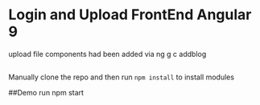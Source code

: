# Login and Upload FrontEnd Angular 9
upload file components had been added via ng g c addblog 
## 

Manually clone the repo and then run `npm install` to install modules

##Demo run
npm start
